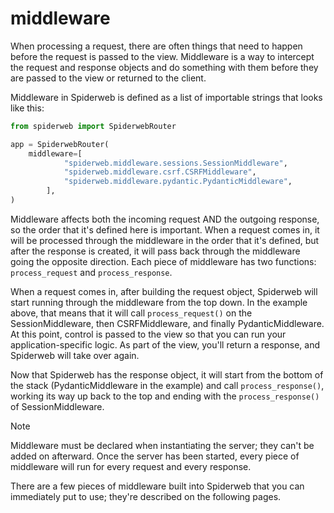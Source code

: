 # middleware

When processing a request, there are often things that need to happen before the request is passed to the view. Middleware is a way to intercept the request and response objects and do something with them before they are passed to the view or returned to the client.

Middleware in Spiderweb is defined as a list of importable strings that looks like this:

```python
from spiderweb import SpiderwebRouter

app = SpiderwebRouter(
    middleware=[
            "spiderweb.middleware.sessions.SessionMiddleware",
            "spiderweb.middleware.csrf.CSRFMiddleware",
            "spiderweb.middleware.pydantic.PydanticMiddleware",
        ],
)
```

Middleware affects both the incoming request AND the outgoing response, so the order that it's defined here is important. When a request comes in, it will be processed through the middleware in the order that it's defined, but after the response is created, it will pass back through the middleware going the opposite direction. Each piece of middleware has two functions: `process_request` and `process_response`.

When a request comes in, after building the request object, Spiderweb will start running through the middleware from the top down. In the example above, that means that it will call `process_request()` on the SessionMiddleware, then CSRFMiddleware, and finally PydanticMiddleware. At this point, control is passed to the view so that you can run your application-specific logic. As part of the view, you'll return a response, and Spiderweb will take over again.

Now that Spiderweb has the response object, it will start from the bottom of the stack (PydanticMiddleware in the example) and call `process_response()`, working its way up back to the top and ending with the `process_response()` of SessionMiddleware.

> [!NOTE]
> Middleware must be declared when instantiating the server; they can't be added on afterward. Once the server has been started, every piece of middleware will run for every request and every response.

There are a few pieces of middleware built into Spiderweb that you can immediately put to use; they're described on the following pages.
